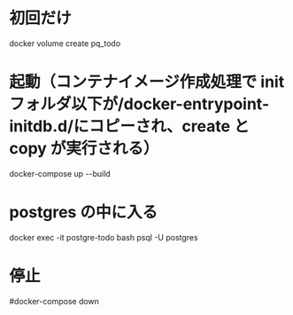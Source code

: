 # 初回だけ

docker volume create pq_todo

# 起動（コンテナイメージ作成処理で init フォルダ以下が/docker-entrypoint-initdb.d/にコピーされ、create と copy が実行される）

docker-compose up --build

# postgres の中に入る

docker exec -it postgre-todo bash
psql -U postgres

# 停止

#docker-compose down
